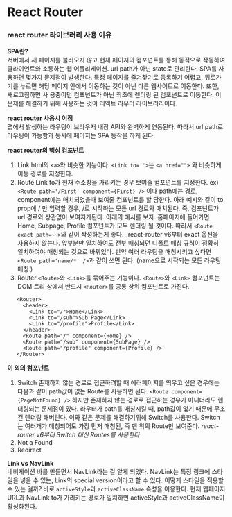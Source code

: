 React Router
===================
### react router 라이브러리 사용 이유

**SPA란?**  
서버에서 새 페이지를 불러오지 않고 현재 페이지의 컴포넌트를 통해 동적으로 작동하여 클라이언트와 소통하는 웹 어플리케이션. url path가 아닌 state로 관리한다.
SPA를 사용하면 몇가지 문제점이 발생한다. 특정 페이지를 즐겨찾기로 등록하기 어렵고, 뒤로가기를 누르면 해당 페이지 안에서 이동하는 것이 아닌 다른 웹사이트로 이동한다. 또한, 새로고침하면 사      용중이던 컴포넌트가 아닌 최초에 렌더링 된 컴포넌트로 이동한다. 이 문제를 해결하기 위해 사용하는 것이 리액트 라우터 라이브러리이다.

**react router 사용시 이점**  
앱에서 발생하는 라우팅이 브라우저 내장 API와 완벽하게 연동된다. 따라서 url path로 라우팅이 가능함과 동시에 페이지는 SPA 동작을 하게 된다.

**react router의 핵심 컴포넌트**  
1. Link
  html의 `<a>`와 비슷한 기능이다. `<Link to=''>`는 `<a href="">` 와 비슷하게 이동 경로를 지정한다. 
2. Route
  Link to가 현재 주소창을 가리키는 경우 보여줄 컴포넌트를 지정한다. ex) `<Route path='/First' component={First} />` 이때 path에는 경로, component에는 매치되었을때 보여줄 컴포넌트를 할   당한다. 아래 예시와 같이 to prop에 / 만 입력할 경우, /로 시작하는 모든 url 경로와 매치된다. 즉, 컴포넌트가 url 경로와 상관없이 보여지게된다. 아래의 예시를 보자. 홈페이지에 들어가면       Home, Subpage, Profile 컴포넌트가 모두 렌더링 될 것이다. 따라서 `<Route exact path=~~>`와 같이 작성하는게 좋다.
  _react-router v6부터 exact 옵션을 사용하지 않는다. 앞부분만 일치하여도 전부 매칭되던 디폴트 매칭 규칙이 정확히 일치하여야 매칭되는 것으로 바뀌었다. 만약 여러 라우팅을 매칭시키고 싶다면 `<Route path='name/*' />`과 같이 쓰면 된다. (name으로 시작되는 모든 라우팅 매칭.)
3. Router
  `<Route>`와 `<Link>`를 묶어주는 기능이다. `<Route>`와 `<Link>` 컴포넌트는 DOM 트리 상에서 반드시 `<Router>`를 공통 상위 컴포넌트로 가진다.
    
 ```
    <Router>
      <header>
        <Link to="/">Home</Link>
        <Link to="/sub">SUb Page</Link>
        <Link to="/profile">Profile</Link>
      </header>
      <Route path="/" component={Home} />
      <Route path="/sub" component={SubPage} />
      <Route path="/profile" component={Profile} />
    </Router>
```


**이 외의 컴포넌트**
1. Switch
   존재하지 않는 경로로 접근하려할 때 에러페이지를 띄우고 싶은 경우에는 다음과 같이 path값이 없는 Route를 사용하면 된다.
   `<Route component={PageNotFound} />`
   하지만 존재하지 않는 경로로 접근하는 경우가 아니더라도 렌더링되는 문제점이 있다. 라우터가 path를 매칭시킬 때, path값이 없기 때문에 무조건 렌더링 해버린다.
   이와 같은 문제를 해결하기위해 Switch를 사용한다. Switch는 여러개가 매칭되어도 가장 먼저 매칭된, 즉 맨 위의 Route만 보여준다.
   _react-router v6부터 Switch 대신 Routes를 사용한다_
3. Not a Found
4. Redirect

**Link vs NavLink**  
네비게이션 바를 만들면서 NavLink라는 걸 알게 되었다.
NavLink는 특정 링크에 스타일을 넣을 수 있는, Link의 special version이라고 할 수 있다. 어떻게 스타일을 적용할 수 있는 걸까?
바로 `activeStyle`과 `activeClassName` 속성을 이용한다. 현재 웹페이지 URL과 NavLink to가 가리키는 경로가 일치하면 activeStyle과 activeClassName이 활성화된다.
